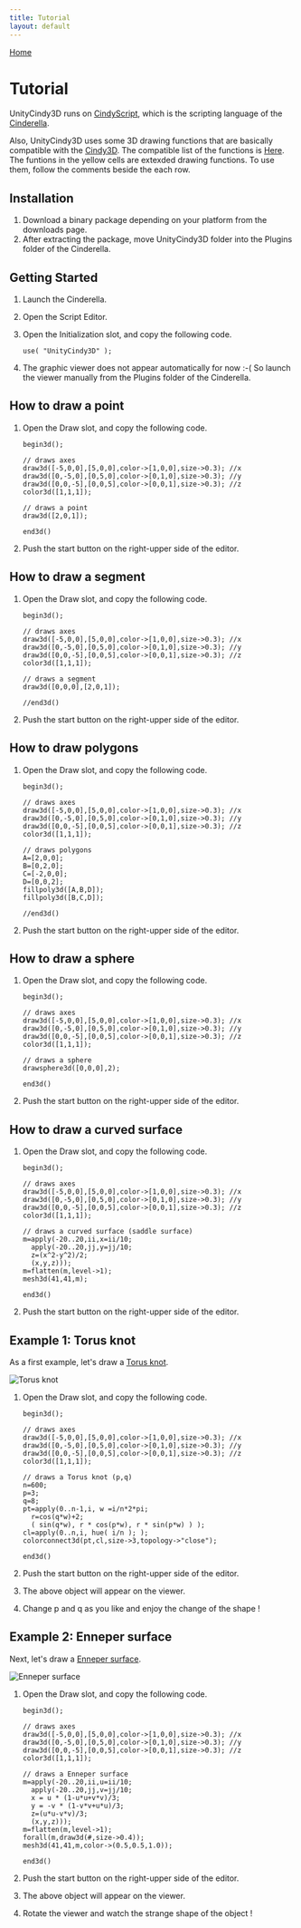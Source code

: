 ```yaml
---
title: Tutorial
layout: default
---
```

[Home](../)

# **Tutorial**

UnityCindy3D runs on [CindyScript](https://doc.cinderella.de/tiki-index.php?page=CindyScript), which is the scripting language of the [Cinderella](https://www.cinderella.de/).

Also, UnityCindy3D uses some 3D drawing functions that are basically compatible with the [Cindy3D](http://gagern.github.io/Cindy3D/).
The compatible list of the functions is [Here](./compatiblelist.pdf). The funtions in the yellow cells are extexded drawing functions. To use them, follow the comments beside the each row.

## Installation

1. Download a binary package depending on your platform from the downloads page.
1. After extracting the package, move UnityCindy3D folder into the Plugins folder of the Cinderella.

## Getting Started

1. Launch the Cinderella.
1. Open the Script Editor.
1. Open the Initialization slot, and copy the following code.

    ```
    use( "UnityCindy3D" );
    ```

1. The graphic viewer does not appear automatically for now :-( So launch the viewer manually from the Plugins folder of the Cinderella.

## How to draw a point

1. Open the Draw slot, and copy the following code.

    ```
    begin3d();  

    // draws axes
    draw3d([-5,0,0],[5,0,0],color->[1,0,0],size->0.3); //x  
    draw3d([0,-5,0],[0,5,0],color->[0,1,0],size->0.3); //y  
    draw3d([0,0,-5],[0,0,5],color->[0,0,1],size->0.3); //z  
    color3d([1,1,1]);  

    // draws a point
    draw3d([2,0,1]);
    
    end3d()  
    ```

1. Push the start button on the right-upper side of the editor.

## How to draw a segment

1. Open the Draw slot, and copy the following code.

    ```
    begin3d();  

    // draws axes
    draw3d([-5,0,0],[5,0,0],color->[1,0,0],size->0.3); //x  
    draw3d([0,-5,0],[0,5,0],color->[0,1,0],size->0.3); //y  
    draw3d([0,0,-5],[0,0,5],color->[0,0,1],size->0.3); //z  
    color3d([1,1,1]);  

    // draws a segment
    draw3d([0,0,0],[2,0,1]);

    //end3d()  
    ```

1. Push the start button on the right-upper side of the editor.

## How to draw polygons

1. Open the Draw slot, and copy the following code.

    ```
    begin3d();  

    // draws axes
    draw3d([-5,0,0],[5,0,0],color->[1,0,0],size->0.3); //x  
    draw3d([0,-5,0],[0,5,0],color->[0,1,0],size->0.3); //y  
    draw3d([0,0,-5],[0,0,5],color->[0,0,1],size->0.3); //z  
    color3d([1,1,1]);  

    // draws polygons
    A=[2,0,0];   
    B=[0,2,0];   
    C=[-2,0,0];   
    D=[0,0,2];   
    fillpoly3d([A,B,D]);   
    fillpoly3d([B,C,D]);   

    //end3d()  
    ```

1. Push the start button on the right-upper side of the editor.

## How to draw a sphere

1. Open the Draw slot, and copy the following code.

    ```
    begin3d();  

    // draws axes
    draw3d([-5,0,0],[5,0,0],color->[1,0,0],size->0.3); //x  
    draw3d([0,-5,0],[0,5,0],color->[0,1,0],size->0.3); //y  
    draw3d([0,0,-5],[0,0,5],color->[0,0,1],size->0.3); //z  
    color3d([1,1,1]);  

    // draws a sphere
    drawsphere3d([0,0,0],2);

    end3d()  
    ```

1. Push the start button on the right-upper side of the editor.

## How to draw a curved surface 

1. Open the Draw slot, and copy the following code.

    ```
    begin3d();  

    // draws axes
    draw3d([-5,0,0],[5,0,0],color->[1,0,0],size->0.3); //x  
    draw3d([0,-5,0],[0,5,0],color->[0,1,0],size->0.3); //y  
    draw3d([0,0,-5],[0,0,5],color->[0,0,1],size->0.3); //z  
    color3d([1,1,1]);  

    // draws a curved surface (saddle surface)
    m=apply(-20..20,ii,x=ii/10;   
      apply(-20..20,jj,y=jj/10;   
      z=(x^2-y^2)/2;   
      (x,y,z)));   
    m=flatten(m,level->1);   
    mesh3d(41,41,m);

    end3d()  
    ```

1. Push the start button on the right-upper side of the editor.

## Example 1: Torus knot

As a first example, let's draw a [Torus knot](https://en.wikipedia.org/wiki/Torus_knot).

![Torus knot](./torus.png)

1. Open the Draw slot, and copy the following code.

    ```
    begin3d();  

    // draws axes
    draw3d([-5,0,0],[5,0,0],color->[1,0,0],size->0.3); //x  
    draw3d([0,-5,0],[0,5,0],color->[0,1,0],size->0.3); //y  
    draw3d([0,0,-5],[0,0,5],color->[0,0,1],size->0.3); //z  
    color3d([1,1,1]);  

    // draws a Torus knot (p,q)
    n=600; 
    p=3; 
    q=8; 
    pt=apply(0..n-1,i, w =i/n*2*pi; 
      r=cos(q*w)+2; 
      ( sin(q*w), r * cos(p*w), r * sin(p*w) ) ); 
    cl=apply(0..n,i, hue( i/n ); ); 
    colorconnect3d(pt,cl,size->3,topology->"close");

    end3d()  
    ```

1. Push the start button on the right-upper side of the editor.
1. The above object will appear on the viewer.
1. Change p and q as you like and enjoy the change of the shape !

## Example 2: Enneper surface

Next, let's draw a [Enneper surface](https://en.wikipedia.org/wiki/Enneper_surface).

![Enneper surface](./enneper.png)

1. Open the Draw slot, and copy the following code.

    ```
    begin3d();  

    // draws axes
    draw3d([-5,0,0],[5,0,0],color->[1,0,0],size->0.3); //x  
    draw3d([0,-5,0],[0,5,0],color->[0,1,0],size->0.3); //y  
    draw3d([0,0,-5],[0,0,5],color->[0,0,1],size->0.3); //z  
    color3d([1,1,1]);  

    // draws a Enneper surface
    m=apply(-20..20,ii,u=ii/10;   
      apply(-20..20,jj,v=jj/10;   
      x = u * (1-u*u+v*v)/3;
      y = -v * (1-v*v+u*u)/3;
      z=(u*u-v*v)/3; 
      (x,y,z)));   
    m=flatten(m,level->1);
    forall(m,draw3d(#,size->0.4));
    mesh3d(41,41,m,color->(0.5,0.5,1.0));

    end3d()
    ```

1. Push the start button on the right-upper side of the editor.
1. The above object will appear on the viewer.
1. Rotate the viewer and watch the strange shape of the object !

